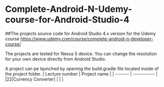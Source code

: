 Complete-Android-N-Udemy-course-for-Android-Studio-4
============

##The projects source code for Android Studio 4.x version for the Udemy course https://www.udemy.com/course/complete-android-n-developer-course/

The projects are tested for Nexus 5 device. You can change the resolution for your own device directly from Android Studio.

A project can pe launched by opening the build.gradle file located inside of the project folder.
| Lecture number | Project name |
| ------- | ----------- |
|22|Currency Converter|
|  |  |